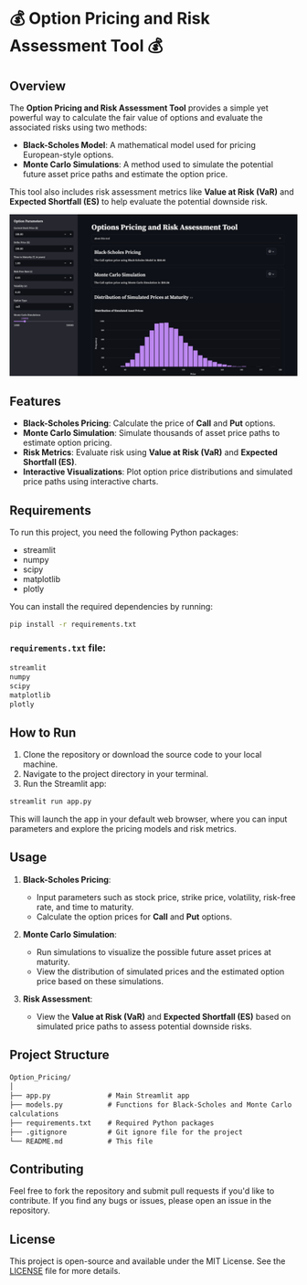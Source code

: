 # 💰 Option Pricing and Risk Assessment Tool 💰

## Overview

The **Option Pricing and Risk Assessment Tool** provides a simple yet powerful way to calculate the fair value of options and evaluate the associated risks using two methods:  
- **Black-Scholes Model**: A mathematical model used for pricing European-style options.
- **Monte Carlo Simulations**: A method used to simulate the potential future asset price paths and estimate the option price.

This tool also includes risk assessment metrics like **Value at Risk (VaR)** and **Expected Shortfall (ES)** to help evaluate the potential downside risk.

[![Watch the video](./image.png)](https://youtu.be/HZKh0vNGbHU?si=N9h_U9xDd868__Go)


## Features
- **Black-Scholes Pricing**: Calculate the price of **Call** and **Put** options.
- **Monte Carlo Simulation**: Simulate thousands of asset price paths to estimate option pricing.
- **Risk Metrics**: Evaluate risk using **Value at Risk (VaR)** and **Expected Shortfall (ES)**.
- **Interactive Visualizations**: Plot option price distributions and simulated price paths using interactive charts.

## Requirements

To run this project, you need the following Python packages:
- streamlit
- numpy
- scipy
- matplotlib
- plotly

You can install the required dependencies by running:
```bash
pip install -r requirements.txt
```
### `requirements.txt` file:
```
streamlit  
numpy  
scipy  
matplotlib  
plotly  
```

## How to Run

1. Clone the repository or download the source code to your local machine.
2. Navigate to the project directory in your terminal.
3. Run the Streamlit app:
```bash
streamlit run app.py
```
This will launch the app in your default web browser, where you can input parameters and explore the pricing models and risk metrics.

## Usage

1. **Black-Scholes Pricing**:  
   - Input parameters such as stock price, strike price, volatility, risk-free rate, and time to maturity.
   - Calculate the option prices for **Call** and **Put** options.
   
2. **Monte Carlo Simulation**:  
   - Run simulations to visualize the possible future asset prices at maturity.
   - View the distribution of simulated prices and the estimated option price based on these simulations.

3. **Risk Assessment**:  
   - View the **Value at Risk (VaR)** and **Expected Shortfall (ES)** based on simulated price paths to assess potential downside risks.

## Project Structure
```
Option_Pricing/  
│  
├── app.py              # Main Streamlit app  
├── models.py           # Functions for Black-Scholes and Monte Carlo calculations  
├── requirements.txt    # Required Python packages  
├── .gitignore          # Git ignore file for the project  
└── README.md           # This file  
```
## Contributing

Feel free to fork the repository and submit pull requests if you'd like to contribute. If you find any bugs or issues, please open an issue in the repository.

## License

This project is open-source and available under the MIT License. See the [LICENSE](LICENSE) file for more details.
